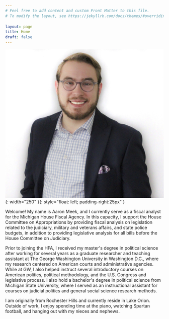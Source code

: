```yaml
---
# Feel free to add content and custom Front Matter to this file.
# To modify the layout, see https://jekyllrb.com/docs/themes/#overriding-theme-defaults

layout: page
title: Home
draft: false
---
```


![aam_headshot](/imgs/aam_head.jpg){: width="250" }{: style="float: left; padding-right:25px" }

Welcome! My name is Aaron Meek, and I currently serve as a fiscal analyst for the Michigan House Fiscal Agency. In this capacity, I support the House Committee on Appropriations by providing fiscal analysis on legislation related to the judiciary, military and veterans affairs, and state police budgets, in addition to providing legislative analysis for all bills before the House Committee on Judiciary.

Prior to joining the HFA, I received my master's degree in political science after working for several years as a graduate researcher and teaching assistant at The George Washington University in Washington D.C., where my research centered on American courts and administrative agencies. While at GW, I also helped instruct several introductory courses on American politics, political methodology, and the U.S. Congress and legislative process. I also hold a bachelor's degree in political science from Michigan State University, where I served as an instructional assistant for courses on judicial politics and general social science research methods.

I am originally from Rochester Hills and currently reside in Lake Orion. Outside of work, I enjoy spending time at the piano, watching Spartan football, and hanging out with my nieces and nephews.






<!--

### ACADEMIC BIO ###

![aam_headshot](/imgs/aam_head.jpg){: width="250" }{: style="float: left; padding-right:25px"}

Welcome! My name is Aaron Meek, and I am a political science Ph.D. student at The George Washington University in Washington, DC. My research centers on American judicial politics, and some of my current projects include work on administrative agency compliance with federal court of appeals decisions, the impact of state supreme court selection on legal opinion clarity, and the influence of congressional court curbing on the behavior of U.S. Supreme Court justices. I am also interested in bureaucratic policymaking and the politics of administrative law.

 I am originally from Rochester Hills, MI, and received my B.A. in political science from Michigan State University and my M.A. in political science from The George Washington University. Outside of academic work, I enjoy spending my time at the piano, watching Spartan football, and hanging out with my nieces and nephews.

-->


<!--

### RETAIL BIO ###

Shopping these days can be complicated and tedious, but it doesn't have to be.

I'm Aaron – your best friend for all things jewelry – and my goal is to make your experience as seamless as possible.

Looking for a gift for a friend? Getting ready to pop the question? Maybe it’s just time to treat yourself? Whatever the occasion, I’m happy to help! You can use this website to find convenient links, get in touch, or schedule an appointment with me in person or virtually via Teams or Zoom.

-->